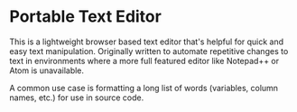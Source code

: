 # Portable Text Editor

This is a lightweight browser based text editor that's helpful for quick and easy text manipulation. Originally written to automate repetitive changes to text in environments where a more full featured editor like Notepad++ or Atom is unavailable.

A common use case is formatting a long list of words (variables, column names, etc.) for use in source code.
